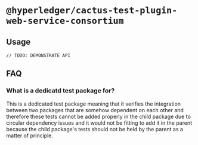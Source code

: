 # `@hyperledger/cactus-test-plugin-web-service-consortium`


## Usage

```
// TODO: DEMONSTRATE API
```

## FAQ

### **What is a dedicatd test package for?**

This is a dedicated test package meaning that it verifies the integration between two packages that are somehow dependent on each other and therefore these tests cannot be added properly in the child package due to circular dependency issues and it would not be fitting to add it in the parent because the child package's tests should not be held by the parent as a matter of principle.

